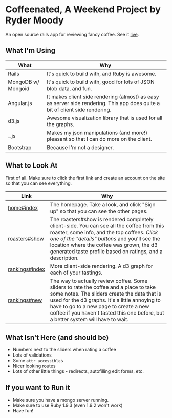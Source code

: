 # Coffeenated, A Weekend Project by Ryder Moody

An open source rails app for reviewing fancy coffee. See it [live](http://coffeenated.herokuapp.com).

## What I'm Using

| What        | Why        |
|------------|------------|
| Rails      | It's quick to build with, and Ruby is awesome. |
| MongoDB w/ Mongoid | It's quick to build with, good for lots of JSON blob data, and fun. |
| Angular.js | It makes client side rendering (almost) as easy as server side rendering. This app does quite a bit of client side rendering. |
| d3.js      | Awesome visualization library that is used for all the graphs. |
| _.js       | Makes my json manipulations (and more!) pleasant so that I can do more on the client. |
| Bootstrap  | Because I'm not a designer. |

## What to Look At

First of all. Make sure to click the first link and create an account on the site so that you can see everything.

| Link        | Why        |
|------------|------------|
| [home#index](http://coffeenated.herokuapp.com) | The homepage. Take a look, and click "Sign up" so that you can see the other pages. |
| [roasters#show](http://coffeenated.herokuapp.com/roasters/50baf95c76276f31dc000003) | The roasters#show is rendered completely client-side. You can see all the coffee from this roaster, some info, and the top coffees. *Click one of the "details" buttons* and you'll see the location where the coffee was grown, the d3 generated taste profile based on ratings, and a description. |
| [rankings#index](http://coffeenated.herokuapp.com/rankings) | More client-side rendering. A d3 graph for each of your tastings. |
| [rankings#new](http://coffeenated.herokuapp.com/rankings/new) | The way to actually review coffee. Some sliders to rate the coffee and a place to take some notes. The sliders create the data that is used for the d3 graphs. It's a little annoying to have to go to a new page to create a new coffee if you haven't tasted this one before, but a better system will have to wait. |

## What Isn't Here (and should be)

* Numbers next to the sliders when rating a coffee
* Lots of validations
* Some ```attr_accessible```s
* Nicer looking routes
* Lots of other little things - redirects, autofilling edit forms, etc.

## If you want to Run it

* Make sure you have a mongo server running. 
* Make sure to use Ruby 1.9.3 (even 1.9.2 won't work)
* Have fun!
